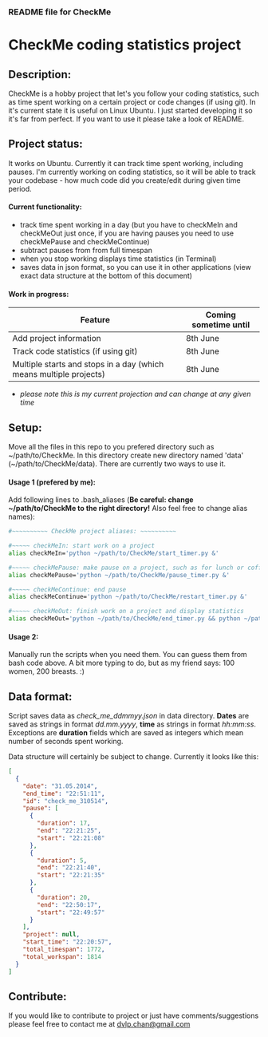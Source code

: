 ### README file for CheckMe

# CheckMe coding statistics project

## Description:
CheckMe is a hobby project that let's you follow your coding statistics, such as time spent working on a certain project or code changes (if using git). In it's current state it is useful on Linux Ubuntu. I just started developing it so it's far from perfect. If you want to use it please take a look of README.

## Project status:
It works on Ubuntu. Currently it can track time spent working, including pauses. I'm currently working on coding statistics, so it will be able to track your codebase - how much code did you create/edit during given time period.

#### Current functionality:
- track time spent working in a day (but you have to checkMeIn and checkMeOut just once, if you are having pauses you need to use checkMePause and checkMeContinue)
- subtract pauses from from full timespan
- when you stop working displays time statistics (in Terminal)
- saves data in json format, so you can use it in other applications (view exact data structure at the bottom of this document)

#### Work in progress:

Feature | Coming sometime until
------- | ---------------------
Add project information | 8th June
Track code statistics (if using git) | 8th June
Multiple starts and stops in a day (which means multiple projects) | 8th June

- *please note this is my current projection and can change at any given time*

## Setup:
Move all the files in this repo to you prefered directory such as ~/path/to/CheckMe. In this directory create new directory named 'data' (~/path/to/CheckMe/data). There are currently two ways to use it.

#### Usage 1 (prefered by me):
Add following lines to .bash_aliases (**Be careful: change ~/path/to/CheckMe to the right directory!** Also feel free to change alias names):
```bash
#~~~~~~~~~~ CheckMe project aliases: ~~~~~~~~~~

#~~~~~ checkMeIn: start work on a project
alias checkMeIn='python ~/path/to/CheckMe/start_timer.py &'

#~~~~~ checkMePause: make pause on a project, such as for lunch or coffe break
alias checkMePause='python ~/path/to/CheckMe/pause_timer.py &'

#~~~~~ checkMeContinue: end pause
alias checkMeContinue='python ~/path/to/CheckMe/restart_timer.py &'

#~~~~~ checkMeOut: finish work on a project and display statistics
alias checkMeOut='python ~/path/to/CheckMe/end_timer.py && python ~/path/to/CheckMe/end_statistics.py &'
```

#### Usage 2:
Manually run the scripts when you need them. You can guess them from bash code above. A bit more typing to do, but as my friend says: 100 women, 200 breasts. :)

## Data format:
Script saves data as *check_me_ddmmyy.json* in data directory. **Dates** are saved as strings in format *dd.mm.yyyy*, **time** as strings in format *hh:mm:ss*. Exceptions are **duration** fields which are saved as integers which mean number of seconds spent working.

Data structure will certainly be subject to change. Currently it looks like this:
```json
[
  {
    "date": "31.05.2014", 
    "end_time": "22:51:11", 
    "id": "check_me_310514", 
    "pause": [
      {
        "duration": 17, 
        "end": "22:21:25", 
        "start": "22:21:08"
      }, 
      {
        "duration": 5, 
        "end": "22:21:40", 
        "start": "22:21:35"
      }, 
      {
        "duration": 20, 
        "end": "22:50:17", 
        "start": "22:49:57"
      }
    ], 
    "project": null, 
    "start_time": "22:20:57", 
    "total_timespan": 1772, 
    "total_workspan": 1814
  }
]
```

## Contribute:
If you would like to contribute to project or just have comments/suggestions please feel free to contact me at dvlp.chan@gmail.com
